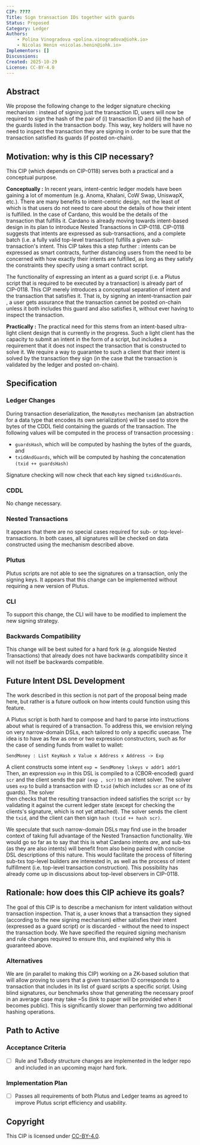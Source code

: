 ```yaml
---
CIP: ????
Title: Sign transaction IDs together with guards
Status: Proposed
Category: Ledger
Authors:
    - Polina Vinogradova <polina.vinogradova@iohk.io>
    - Nicolas Henin <nicolas.henin@iohk.io>
Implementors: []
Discussions: 
Created: 2025-10-29
License: CC-BY-4.0
---
```


## Abstract
We propose the following change to the ledger signature checking mechanism : instead of signing just the transaction ID, users
will now be required to sign the hash of the pair of (i) transaction ID and (ii) the hash of the guards listed in the transaction body.
This way, key holders will have no need to inspect the transaction they are signing in 
order to be sure that the transaction satisfied its guards (if posted on-chain). 

## Motivation: why is this CIP necessary?

This CIP (which depends on CIP-0118) serves both a practical and a conceptual purpose.

**Conceptually :** In recent years, intent-centric ledger models have been gaining a lot of momentum (e.g. Anoma, Khalani, CoW Swap, UniswapX, etc.).
There are many benefits to intent-centric design, not the least of which is that users do not need to care about the details of 
how their intent is fulfilled. In the case of Cardano, this would be the details of the transaction that fulfills it. Cardano 
is already moving towards intent-based design in its plan to introduce Nested Transactions in CIP-0118. CIP-0118 suggests that 
intents are expressed as sub-transactions, and a complete batch (i.e. a fully valid top-level transaction) fulfills a given 
sub-transaction's intent. This CIP takes this a step further : intents can be expressed as smart contracts, further distancing 
users from the need to be concerned with how exactly their intents are fulfilled, as long as they satisfy the constraints they 
specify using a smart contract script. 

The functionality of expressing an intent as a guard script (i.e. a Plutus script that 
is required to be executed by a transaction) is already part of CIP-0118. This CIP merely introduces a conceptual separation of 
intent and the transaction that satisfies it. That is, by signing an intent-transaction pair ,
a user gets assurance that the transaction cannot be posted on-chain unless it both includes this guard 
and also satisfies it, without ever 
having to inspect the transaction.

**Practically :** The practical need for this stems from an intent-based ultra-light client design that is currently in the progress.
Such a light client has the capacity to submit an intent in the form of a script, but includes a requirement that it 
does not inspect the transaction 
that is constructed to solve it. We require a way to guarantee to such a client that their intent is solved by the transaction 
they sign (in the case that the transaction is validated by the ledger and posted on-chain).


## Specification

### Ledger Changes 

During transaction deserialization, the `MemoBytes` mechanism (an abstraction for a data type that encodes its own serialization) will be 
used to store the bytes of the CDDL field containing the guards of the transaction. 
The following values will be computed in the process of transaction processing : 

- `guardsHash`, which will be computed by hashing the bytes of the guards, and 
- `txidAndGuards`, which will be computed by hashing the concatenation `(txid ++ guardsHash)`

Signature checking will now check that each key signed `txidAndGuards`.

### CDDL

No change necessary.

### Nested Transactions

It appears that there are no special cases required for sub- or top-level- transactions. In both cases, 
all signatures will be checked on data constructed using the mechanism described above.

### Plutus 

Plutus scripts are not able to see the signatures on a transaction, only the signing keys. 
It appears that this change can be implemented without requiring a new version of Plutus.

### CLI

To support this change, the CLI will have to be modified to implement the new signing strategy.

### Backwards Compatibility

This change will be best suited for a hard fork (e.g. alongside Nested Transactions) that already does not have backwards compatibility 
since it will not itself be backwards compatible. 

## Future Intent DSL Development

The work described in this section is not part of the proposal being made here, but rather is a future outlook on 
how intents could function using this feature. 

A Plutus script is both hard to compose and hard to parse into instructions about what is required of a 
transaction. To address this, we envision relying on very narrow-domain DSLs, each tailored to only a specific 
usecase. The idea is to have as few as one or two expression constructors, such as for the case of sending funds 
from wallet to wallet:

`SendMoney : List KeyHash x Value x Address x Address -> Exp`

A client constructs some intent `exp = SendMoney lskeys v addr1 addr1`
Then, an expression `exp` in this DSL is compiled to a (CBOR-encoded) guard `scr` and the client sends the pair `(exp , scr)`
to an intent solver. The solver uses `exp` to build a transaction with ID `txid` (which includes 
`scr` as one of its guards). The solver  
then checks that the resulting transaction indeed satisfies the script `scr` by validating it against the current ledger state (except 
for checking the clients's signature, which is not yet attached).
The solver sends the client the `txid`, and the client can then sign `hash (txid ++ hash scr)`.

We speculate that such narrow-domain DSLs may find use in the broader context of taking full advantage of the 
Nested Transaction functionality. We would go so far as to say that this is what Cardano intents *are*, and sub-txs (as they 
are also intents)
will benefit from also being paired with concise DSL descriptions of this nature. This would facilitate the process of filtering sub-txs 
top-level builders are interested in, as well as the process of intent fulfillment (i.e. top-level transaction construction). 
This possibility has already come up in discussions about top-level observers in CIP-0118.

## Rationale: how does this CIP achieve its goals?

The goal of this CIP is to describe a mechanism for intent validation without transaction inspection. That is, a user knows that a transaction 
they signed (according to the new signing mechanism) either satisfies their intent (expressed as a guard script)
or is discarded - without the need to inspect the transaction body. 
We have specified the required signing mechanism and rule 
changes required to ensure this, and explained why this is guaranteed above.

### Alternatives 

We are (in parallel to making this CIP) working on a ZK-based solution that will allow proving to users that a given 
transaction ID corresponds to a transaction that includes 
in its list of guard scripts a specific script. Using blind signatures, our benchmarks show that generating the 
necessary proof in an average case may take ~5s
(link to paper will be provided when it becomes public). This is significantly slower than performing two additional 
hashing operations. 

## Path to Active

### Acceptance Criteria
- [ ] Rule and TxBody structure changes are implemented in the ledger repo and included in an upcoming major hard fork.
      
### Implementation Plan
- [ ] Passes all requirements of both Plutus and Ledger teams as agreed to improve Plutus script efficiency and usability.
      
## Copyright
This CIP is licensed under [CC-BY-4.0](https://creativecommons.org/licenses/by/4.0/legalcode).

[CC-BY-4.0]: https://creativecommons.org/licenses/by/4.0/legalcode
[Apache-2.0]: http://www.apache.org/licenses/LICENSE-2.0